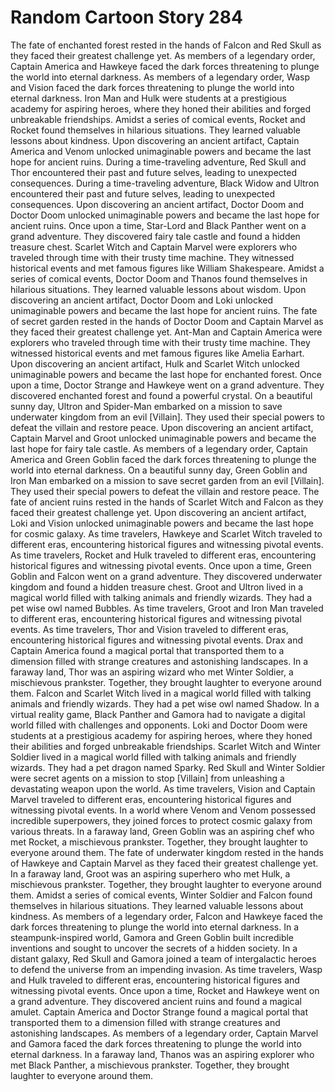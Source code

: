 # Random Cartoon Story 284

The fate of enchanted forest rested in the hands of Falcon and Red Skull as they faced their greatest challenge yet.
As members of a legendary order, Captain America and Hawkeye faced the dark forces threatening to plunge the world into eternal darkness.
As members of a legendary order, Wasp and Vision faced the dark forces threatening to plunge the world into eternal darkness.
Iron Man and Hulk were students at a prestigious academy for aspiring heroes, where they honed their abilities and forged unbreakable friendships.
Amidst a series of comical events, Rocket and Rocket found themselves in hilarious situations. They learned valuable lessons about kindness.
Upon discovering an ancient artifact, Captain America and Venom unlocked unimaginable powers and became the last hope for ancient ruins.
During a time-traveling adventure, Red Skull and Thor encountered their past and future selves, leading to unexpected consequences.
During a time-traveling adventure, Black Widow and Ultron encountered their past and future selves, leading to unexpected consequences.
Upon discovering an ancient artifact, Doctor Doom and Doctor Doom unlocked unimaginable powers and became the last hope for ancient ruins.
Once upon a time, Star-Lord and Black Panther went on a grand adventure. They discovered fairy tale castle and found a hidden treasure chest.
Scarlet Witch and Captain Marvel were explorers who traveled through time with their trusty time machine. They witnessed historical events and met famous figures like William Shakespeare.
Amidst a series of comical events, Doctor Doom and Thanos found themselves in hilarious situations. They learned valuable lessons about wisdom.
Upon discovering an ancient artifact, Doctor Doom and Loki unlocked unimaginable powers and became the last hope for ancient ruins.
The fate of secret garden rested in the hands of Doctor Doom and Captain Marvel as they faced their greatest challenge yet.
Ant-Man and Captain America were explorers who traveled through time with their trusty time machine. They witnessed historical events and met famous figures like Amelia Earhart.
Upon discovering an ancient artifact, Hulk and Scarlet Witch unlocked unimaginable powers and became the last hope for enchanted forest.
Once upon a time, Doctor Strange and Hawkeye went on a grand adventure. They discovered enchanted forest and found a powerful crystal.
On a beautiful sunny day, Ultron and Spider-Man embarked on a mission to save underwater kingdom from an evil [Villain]. They used their special powers to defeat the villain and restore peace.
Upon discovering an ancient artifact, Captain Marvel and Groot unlocked unimaginable powers and became the last hope for fairy tale castle.
As members of a legendary order, Captain America and Green Goblin faced the dark forces threatening to plunge the world into eternal darkness.
On a beautiful sunny day, Green Goblin and Iron Man embarked on a mission to save secret garden from an evil [Villain]. They used their special powers to defeat the villain and restore peace.
The fate of ancient ruins rested in the hands of Scarlet Witch and Falcon as they faced their greatest challenge yet.
Upon discovering an ancient artifact, Loki and Vision unlocked unimaginable powers and became the last hope for cosmic galaxy.
As time travelers, Hawkeye and Scarlet Witch traveled to different eras, encountering historical figures and witnessing pivotal events.
As time travelers, Rocket and Hulk traveled to different eras, encountering historical figures and witnessing pivotal events.
Once upon a time, Green Goblin and Falcon went on a grand adventure. They discovered underwater kingdom and found a hidden treasure chest.
Groot and Ultron lived in a magical world filled with talking animals and friendly wizards. They had a pet wise owl named Bubbles.
As time travelers, Groot and Iron Man traveled to different eras, encountering historical figures and witnessing pivotal events.
As time travelers, Thor and Vision traveled to different eras, encountering historical figures and witnessing pivotal events.
Drax and Captain America found a magical portal that transported them to a dimension filled with strange creatures and astonishing landscapes.
In a faraway land, Thor was an aspiring wizard who met Winter Soldier, a mischievous prankster. Together, they brought laughter to everyone around them.
Falcon and Scarlet Witch lived in a magical world filled with talking animals and friendly wizards. They had a pet wise owl named Shadow.
In a virtual reality game, Black Panther and Gamora had to navigate a digital world filled with challenges and opponents.
Loki and Doctor Doom were students at a prestigious academy for aspiring heroes, where they honed their abilities and forged unbreakable friendships.
Scarlet Witch and Winter Soldier lived in a magical world filled with talking animals and friendly wizards. They had a pet dragon named Sparky.
Red Skull and Winter Soldier were secret agents on a mission to stop [Villain] from unleashing a devastating weapon upon the world.
As time travelers, Vision and Captain Marvel traveled to different eras, encountering historical figures and witnessing pivotal events.
In a world where Venom and Venom possessed incredible superpowers, they joined forces to protect cosmic galaxy from various threats.
In a faraway land, Green Goblin was an aspiring chef who met Rocket, a mischievous prankster. Together, they brought laughter to everyone around them.
The fate of underwater kingdom rested in the hands of Hawkeye and Captain Marvel as they faced their greatest challenge yet.
In a faraway land, Groot was an aspiring superhero who met Hulk, a mischievous prankster. Together, they brought laughter to everyone around them.
Amidst a series of comical events, Winter Soldier and Falcon found themselves in hilarious situations. They learned valuable lessons about kindness.
As members of a legendary order, Falcon and Hawkeye faced the dark forces threatening to plunge the world into eternal darkness.
In a steampunk-inspired world, Gamora and Green Goblin built incredible inventions and sought to uncover the secrets of a hidden society.
In a distant galaxy, Red Skull and Gamora joined a team of intergalactic heroes to defend the universe from an impending invasion.
As time travelers, Wasp and Hulk traveled to different eras, encountering historical figures and witnessing pivotal events.
Once upon a time, Rocket and Hawkeye went on a grand adventure. They discovered ancient ruins and found a magical amulet.
Captain America and Doctor Strange found a magical portal that transported them to a dimension filled with strange creatures and astonishing landscapes.
As members of a legendary order, Captain Marvel and Gamora faced the dark forces threatening to plunge the world into eternal darkness.
In a faraway land, Thanos was an aspiring explorer who met Black Panther, a mischievous prankster. Together, they brought laughter to everyone around them.